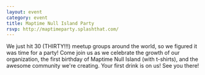 ```yaml
---
layout: event
category: event
title: Maptime Null Island Party
rsvp: http://maptimeparty.splashthat.com/
---
```


We just hit 30 (THIRTY!!!) meetup groups around the world, so we figured it was time for a party! Come join us as we celebrate the growth of our organization, the first birthday of Maptime Null Island (with t-shirts), and the awesome community we're creating. Your first drink is on us! See you there!
